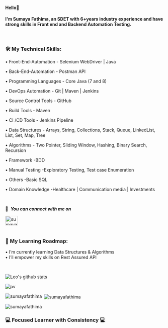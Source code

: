 #### Hello👋

#### I'm Sumaya Fathima, an SDET with 6+years industry experience and have strong skills in Front end and Backend Automation Testing. 

<br>

### 🛠️ My Technical Skills: 

• Front-End-Automation - Selenium WebDriver | Java 

• Back-End-Automation - Postman API

• Programming Languages - Core Java (7 and 8)

• DevOps Automation - Git | Maven | Jenkins 

• Source Control Tools - GitHub

• Build Tools - Maven

• CI /CD Tools - Jenkins Pipeline

• Data Structures - Arrays, String, Collections, Stack, Queue, LinkedList, List, Set, Map, Tree

• Algorithms - Two Pointer, Sliding Window, Hashing, Binary Search, Recursion

• Framework -BDD

• Manual Testing -Exploratory Testing, Test case Enumeration

• Others -Basic SQL

• Domain Knowledge -Healthcare | Communication media | Investments

<br>

 🔗 &nbsp;***You can connect with me on***
 
<p align="left">
<a href="[https://linkedin.com/in/gautamkrishnar](https://www.linkedin.com/in/sumaya-fathima-sdet)" target="blank"><img align="center" src="https://raw.githubusercontent.com/rahuldkjain/github-profile-readme-generator/master/src/images/icons/Social/linked-in-alt.svg" alt="sumayafathima" height="30" width="40" /></a>
 
<br>
<br>
 
 ### 🌱 My Learning Roadmap: 
  
  • I’m currently learning Data Structures & Algorithms <br>
  • I’ll empower my skills on Rest Assured API

 <br>
 
 
![Leo's github stats](https://github-readme-stats.vercel.app/api?username=sumayafathima&show_icons=true&theme=dracula&hide=stars,issues)
  
![pv](https://pageview.vercel.app/?github_user=sumayafathima)
 
 
 <p><img align="left" src="https://github-readme-stats.vercel.app/api/top-langs?username=sumayafathima&show_icons=true&locale=en&layout=compact" alt="sumayafathima" /></p>

<p>&nbsp;<img align="center" src="https://github-readme-stats.vercel.app/api?username=sumayafathima&show_icons=true&locale=en" alt="sumayafathima" /></p>

<p><img align="center" src="https://github-readme-streak-stats.herokuapp.com/?user=sumayafathima&" alt="sumayafathima" /></p>

### 💻 Focused Learner with Consistency 💻


 
 
